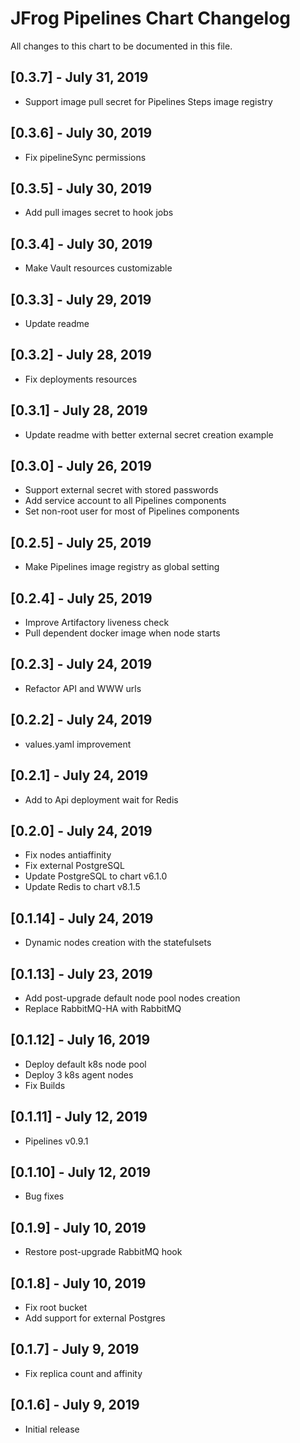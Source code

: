 # JFrog Pipelines Chart Changelog
All changes to this chart to be documented in this file.

## [0.3.7] - July 31, 2019
* Support image pull secret for Pipelines Steps image registry

## [0.3.6] - July 30, 2019
* Fix pipelineSync permissions

## [0.3.5] - July 30, 2019
* Add pull images secret to hook jobs

## [0.3.4] - July 30, 2019
* Make Vault resources customizable

## [0.3.3] - July 29, 2019
* Update readme

## [0.3.2] - July 28, 2019
* Fix deployments resources

## [0.3.1] - July 28, 2019
* Update readme with better external secret creation example

## [0.3.0] - July 26, 2019
* Support external secret with stored passwords
* Add service account to all Pipelines components
* Set non-root user for most of Pipelines components

## [0.2.5] - July 25, 2019
* Make Pipelines image registry as global setting

## [0.2.4] - July 25, 2019
* Improve Artifactory liveness check
* Pull dependent docker image when node starts

## [0.2.3] - July 24, 2019
* Refactor API and WWW urls

## [0.2.2] - July 24, 2019
* values.yaml improvement

## [0.2.1] - July 24, 2019
* Add to Api deployment wait for Redis 

## [0.2.0] - July 24, 2019
* Fix nodes antiaffinity
* Fix external PostgreSQL
* Update PostgreSQL to chart v6.1.0
* Update Redis to chart v8.1.5 

## [0.1.14] - July 24, 2019
* Dynamic nodes creation with the statefulsets

## [0.1.13] - July 23, 2019
* Add post-upgrade default node pool nodes creation
* Replace RabbitMQ-HA with RabbitMQ

## [0.1.12] - July 16, 2019
* Deploy default k8s node pool
* Deploy 3 k8s agent nodes
* Fix Builds

## [0.1.11] - July 12, 2019
* Pipelines v0.9.1

## [0.1.10] - July 12, 2019
* Bug fixes

## [0.1.9] - July 10, 2019
* Restore post-upgrade RabbitMQ hook

## [0.1.8] - July 10, 2019
* Fix root bucket
* Add support for external Postgres

## [0.1.7] - July 9, 2019
* Fix replica count and affinity

## [0.1.6] - July 9, 2019
* Initial release
